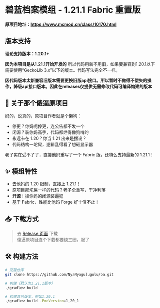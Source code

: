 # 碧蓝档案模组 - 1.21.1 Fabric 重置版

**原项目地址：https://www.mcmod.cn/class/10170.html**

## 版本支持

**理论支持版本：1.20.1+**

**因为本项目是从1.21.1开始开发的**
所以代码用新不用旧，如果要兼容到1.20.1以下需要使用“GeckoLib 3.x”以下的版本。代码写法完全不一样。

**因代码版本太新兼容旧版本需要更换旧版api接口。所以暂时不做得不偿失的操作，降级api接口版本。因此在releases仅提供无需修改代码可编译构建的版本**

## 🤬 关于那个傻逼原项目


妈的，说真的，原项目作者就是个懒狗：

- 停更？你妈呢停更，连公告都不发一个
- 闭源？装你妈高手，代码都烂得像狗啃的
- 永远卡在 1.20？你当 1.21 出来是摆设？
- 代码结构一坨屎，逻辑乱得看了想砸显示器

老子实在受不了了，直接他妈重写了一个 Fabric 版，还特么支持最新的 1.21.1！

## ✨ 模组特性

- 去他妈的 1.20 限制，直接上 1.21.1！
- 原项目那坨屎一样的代码？老子全重写，干净利落
- **开源**！操你妈的闭源装逼犯
- 基于 Fabric，性能比他妈 Forge 好十倍不止！

## 📥 下载方式

> 去 [Release 页面](https://github.com/NyaNyagulugulu/ba/releases) 下载  
> 傻逼原项目连个下载都要绕三圈，服了

## 🛠️ 构建方法

```bash
# 克隆仓库
git clone https://github.com/NyaNyagulugulu/ba.git

# 构建（默认为1.21.1版本）
./gradlew build

# 构建其他版本，例如1.20.1
./gradlew build -PmcVersion=1_20_1
```

